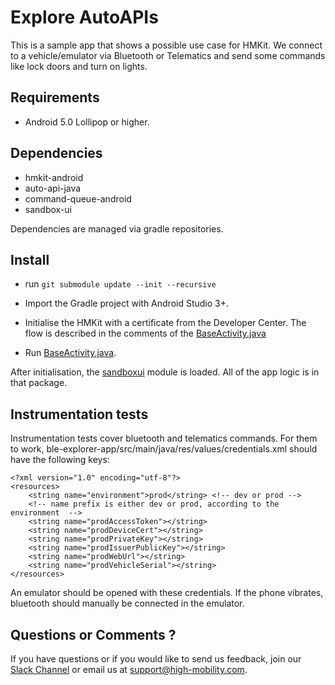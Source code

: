 # Explore AutoAPIs

This is a sample app that shows a possible use case for HMKit. We connect to a vehicle/emulator via
Bluetooth or Telematics and send some commands like lock doors and turn on lights.

## Requirements

* Android 5.0 Lollipop or higher.

## Dependencies

* hmkit-android
* auto-api-java
* command-queue-android
* sandbox-ui

Dependencies are managed via gradle repositories.

## Install
* run `git submodule update --init --recursive`

* Import the Gradle project with Android Studio 3+.

* Initialise the HMKit with a certificate from the Developer Center. The flow is described in the
comments of the [BaseActivity.java](https://github.com/highmobility/hm-android-bluetooth-auto-api-explorer/blob/master/ble-explorer-app/src/main/java/com/highmobility/exploreautoapis/BaseActivity.java#L33)

* Run [BaseActivity.java](https://github.com/highmobility/hm-android-bluetooth-auto-api-explorer/blob/master/ble-explorer-app/src/main/java/com/highmobility/exploreautoapis/BaseActivity.java#L21).

After initialisation, the [sandboxui](https://github.com/highmobility/hm-android-bluetooth-auto-api-explorer/tree/master/sandboxui/src/main/java/com/highmobility/sandboxui) module is loaded. All of the app logic is in that package.

## Instrumentation tests

Instrumentation tests cover bluetooth and telematics commands. For them to work, 
ble-explorer-app/src/main/java/res/values/credentials.xml should have the following keys:

```
<?xml version="1.0" encoding="utf-8"?>
<resources>
    <string name="environment">prod</string> <!-- dev or prod -->
    <!-- name prefix is either dev or prod, according to the environment  -->
    <string name="prodAccessToken"></string>
    <string name="prodDeviceCert"></string>
    <string name="prodPrivateKey"></string>
    <string name="prodIssuerPublicKey"></string>
    <string name="prodWebUrl"></string>
    <string name="prodVehicleSerial"></string>
</resources>
```

An emulator should be opened with these credentials. If the phone vibrates, bluetooth should manually
be connected in the emulator.

## Questions or Comments ?

If you have questions or if you would like to send us feedback, join our [Slack Channel](https://slack.high-mobility.com/) or email us at [support@high-mobility.com](mailto:support@high-mobility.com).
